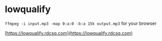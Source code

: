 # lowqualify

`ffmpeg -i input.mp3 -map 0:a:0 -b:a 15k output.mp3` for your browser

[https://lowqualify.rdcsq.com](https://lowqualify.rdcsq.com)